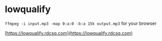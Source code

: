 # lowqualify

`ffmpeg -i input.mp3 -map 0:a:0 -b:a 15k output.mp3` for your browser

[https://lowqualify.rdcsq.com](https://lowqualify.rdcsq.com)